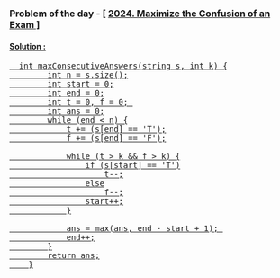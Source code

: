### Problem of the day - [ <a href="https://leetcode.com/problems/maximize-the-confusion-of-an-exam/"> 2024. Maximize the Confusion of an Exam ]

#### Solution :
<pre>
  int maxConsecutiveAnswers(string s, int k) {
        int n = s.size();
        int start = 0;
        int end = 0;
        int t = 0, f = 0; 
        int ans = 0;
        while (end < n) {
            t += (s[end] == 'T');
            f += (s[end] == 'F');

            while (t > k && f > k) {
                if (s[start] == 'T')
                    t--;
                else
                    f--;
                start++;
            }

            ans = max(ans, end - start + 1); 
            end++;
        }
        return ans;
    }
</pre>
